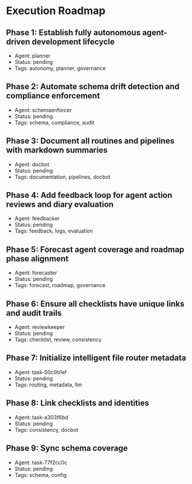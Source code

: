 # Execution Roadmap

## Phase 1: Establish fully autonomous agent-driven development lifecycle
- Agent: planner
- Status: pending
- Tags: autonomy, planner, governance

## Phase 2: Automate schema drift detection and compliance enforcement
- Agent: schemaenforcer
- Status: pending
- Tags: schema, compliance, audit

## Phase 3: Document all routines and pipelines with markdown summaries
- Agent: docbot
- Status: pending
- Tags: documentation, pipelines, docbot

## Phase 4: Add feedback loop for agent action reviews and diary evaluation
- Agent: feedbacker
- Status: pending
- Tags: feedback, logs, evaluation

## Phase 5: Forecast agent coverage and roadmap phase alignment
- Agent: forecaster
- Status: pending
- Tags: forecast, roadmap, governance

## Phase 6: Ensure all checklists have unique links and audit trails
- Agent: reviewkeeper
- Status: pending
- Tags: checklist, review, consistency

## Phase 7: Initialize intelligent file router metadata
- Agent: task-50c0b1ef
- Status: pending
- Tags: routing, metadata, llm

## Phase 8: Link checklists and identities
- Agent: task-a303f6bd
- Status: pending
- Tags: consistency, docbot

## Phase 9: Sync schema coverage
- Agent: task-77f2cc0c
- Status: pending
- Tags: schema, config


<!-- linked feature: memory bank -->

<!-- linked feature: tasks -->

<!-- linked feature: agents -->

<!-- linked feature: goals -->

<!-- linked feature: specs -->

<!-- linked feature: schemas -->

<!-- linked feature: feedbacks -->

<!-- linked feature: forecasts -->

<!-- linked feature: intents -->

<!-- linked feature: plans -->

<!-- linked feature: simulations -->

<!-- linked feature: tests -->

<!-- linked feature: tooling -->

<!-- linked feature: routing metadata -->